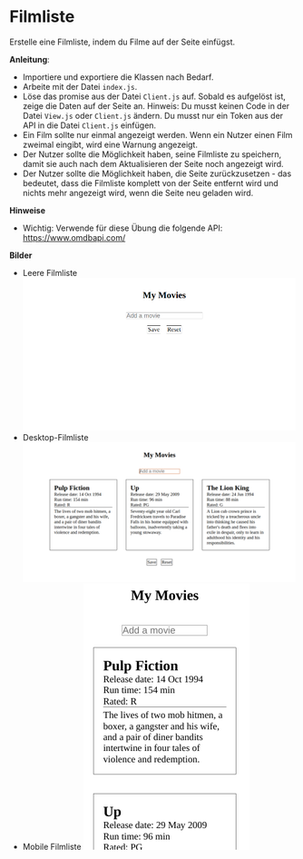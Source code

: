 # Filmliste

Erstelle eine Filmliste, indem du Filme auf der Seite einfügst.

**Anleitung**:
* Importiere und exportiere die Klassen nach Bedarf.
* Arbeite mit der Datei `index.js`.
* Löse das promise aus der Datei `Client.js` auf. Sobald es aufgelöst ist, zeige die Daten auf der Seite an. Hinweis: Du musst keinen Code in der Datei `View.js` oder `Client.js` ändern. Du musst nur ein Token aus der API in die Datei `Client.js` einfügen.
* Ein Film sollte nur einmal angezeigt werden. Wenn ein Nutzer einen Film zweimal eingibt, wird eine Warnung angezeigt.
* Der Nutzer sollte die Möglichkeit haben, seine Filmliste zu speichern, damit sie auch nach dem Aktualisieren der Seite noch angezeigt wird.
* Der Nutzer sollte die Möglichkeit haben, die Seite zurückzusetzen - das bedeutet, dass die Filmliste komplett von der Seite entfernt wird und nichts mehr angezeigt wird, wenn die Seite neu geladen wird.

**Hinweise**
* Wichtig: Verwende für diese Übung die folgende API: https://www.omdbapi.com/

**Bilder**
* Leere Filmliste
![alt text](images/empty-page.png "Reset")
* Desktop-Filmliste
![alt text](images/display-movies.png "Desktop-Filmliste")
* Mobile Filmliste
![alt text](images/mobile.png "Mobile Filmliste")

